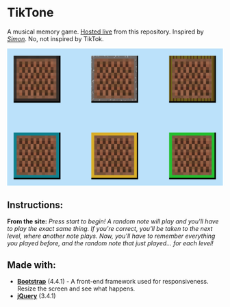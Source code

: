 # TikTone
A musical memory game. [Hosted live](https://maxlams.github.io/tiktone/) from this repository. Inspired by *[Simon]*. No, not inspired by TikTok.

![TikTone Image](/images/tiktone.PNG)

## Instructions:
**From the site:** 
*Press start to begin! A random note will play and you'll have to play the exact same thing. If you're correct, you'll be taken to the next level, where another note plays. Now, you'll have to remember everything you played before, and the random note that just played... for each level!*

## Made with:
- **[Bootstrap](https://getbootstrap.com/)** (4.4.1) - A front-end framework used for responsiveness. Resize the screen and see what happens.
- **[jQuery](https://jquery.com/)** (3.4.1)

[Simon]: https://en.wikipedia.org/wiki/Simon_(game)
